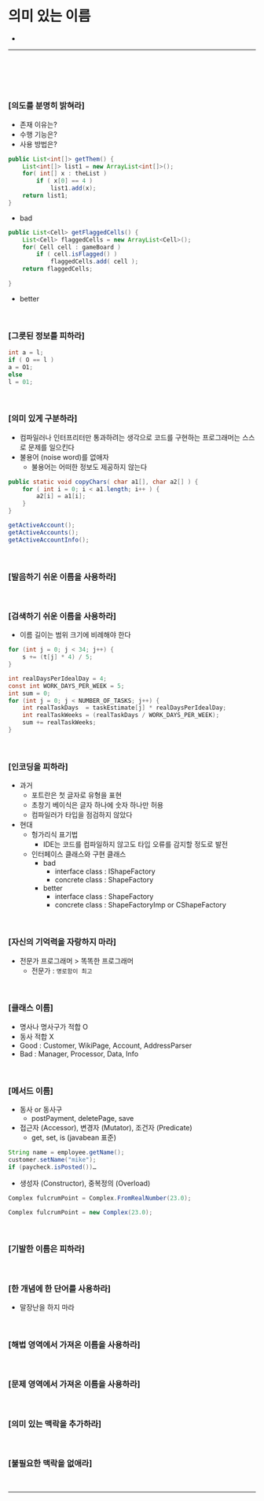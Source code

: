# 의미 있는 이름
> 
* 

<hr>
<br>

## 
#### 

<br>

### [의도를 분명히 밝혀라]
* 존재 이유는?
* 수행 기능은?
* 사용 방법은?

```java
public List<int[]> getThem() {
    List<int[]> list1 = new ArrayList<int[]>();
    for( int[] x : theList ) 
        if ( x[0] == 4 )
            list1.add(x);
    return list1;
}
```
* bad

```java
public List<Cell> getFlaggedCells() {
    List<Cell> flaggedCells = new ArrayList<Cell>();
    for( Cell cell : gameBoard ) 
        if ( cell.isFlagged() )
            flaggedCells.add( cell );
    return flaggedCells;
    
}
```
* better

<br>

### [그릇된 정보를 피하라]

```java
int a = l;
if ( O == l )
a = O1;
else
l = 01;
```

<br>

### [의미 있게 구분하라]
* 컴파일러나 인터프리터만 통과하려는 생각으로 코드를 구현하는 프로그래머는 스스로 문제를 일으킨다
* 불용어 (noise word)를 없애자
  * 불용어는 어떠한 정보도 제공하지 않는다

```java
public static void copyChars( char a1[], char a2[] ) {
    for ( int i = 0; i < a1.length; i++ ) {
        a2[i] = a1[i];
    }
}
```

```java
getActiveAccount();
getActiveAccounts();
getActiveAccountInfo();
```

<br>

### [발음하기 쉬운 이름을 사용하라]

<br>

### [검색하기 쉬운 이름을 사용하라]
* 이름 길이는 범위 크기에 비례해야 한다

```java
for (int j = 0; j < 34; j++) {
    s += (t[j] * 4) / 5;
}
```

```java
int realDaysPerIdealDay = 4;
const int WORK_DAYS_PER_WEEK = 5;
int sum = 0;
for (int j = 0; j < NUMBER_OF_TASKS; j++) {
    int realTaskDays  = taskEstimate[j] * realDaysPerIdealDay;
    int realTaskWeeks = (realTaskDays / WORK_DAYS_PER_WEEK);
    sum += realTaskWeeks;
}
```

<br>

### [인코딩을 피하라]
* 과거
  * 포트란은 첫 글자로 유형을 표현
  * 초창기 베이식은 글자 하나에 숫자 하나만 허용 
  * 컴파일러가 타입을 점검하지 않았다
* 현대
  * 헝가리식 표기법
    * IDE는 코드를 컴파일하지 않고도 타입 오류를 감지할 정도로 발전
  * 인터페이스 클래스와 구현 클래스
    * bad
      * interface class : IShapeFactory
      * concrete class : ShapeFactory
    * better 
      * interface class : ShapeFactory
      * concrete class : ShapeFactoryImp or CShapeFactory

<br>

### [자신의 기억력을 자랑하지 마라]
* 전문가 프로그래머 > 똑똑한 프로그래머
  * 전문가 : `명로함이 최고`

<br>

### [클래스 이름]
* 명사나 명사구가 적합 O
* 동사 적합 X
* Good : Customer, WikiPage, Account, AddressParser
* Bad : Manager, Processor, Data, Info

<br>

### [메서드 이름]

* 동사 or 동사구
  * postPayment, deletePage, save
* 접근자 (Accessor), 변경자 (Mutator), 조건자 (Predicate)
  * get, set, is (javabean 표준)

```java
String name = employee.getName();
customer.setName("mike");
if (paycheck.isPosted())…
```
* 생성자 (Constructor), 중복정의 (Overload)

```java
Complex fulcrumPoint = Complex.FromRealNumber(23.0);

Complex fulcrumPoint = new Complex(23.0);
```

<br>

### [기발한 이름은 피하라]

<br>

### [한 개념에 한 단어를 사용하라]
* 말장난을 하지 마라

<br>

### [해법 영역에서 가져온 이름을 사용하라]

<br>

### [문제 영역에서 가져온 이름을 사용하라]

<br>

### [의미 있는 맥락을 추가하라]

<br>

### [불필요한 맥락을 없애라]

<br>
<hr>
<br>
